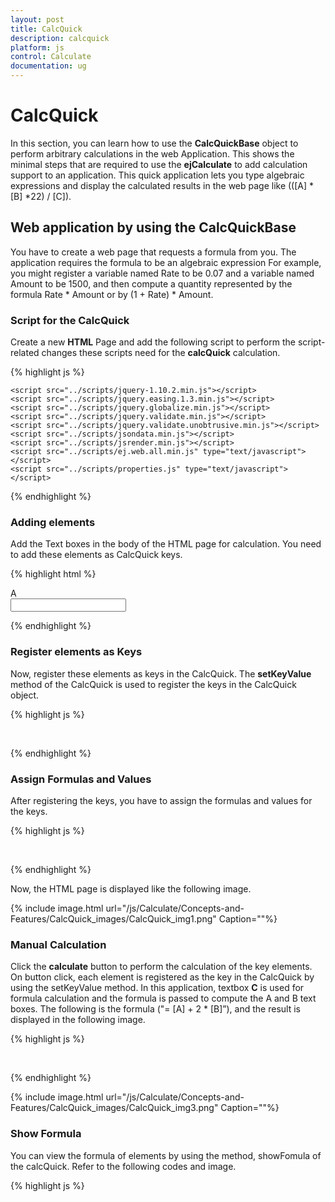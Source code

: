 ```yaml
---
layout: post
title: CalcQuick
description: calcquick
platform: js
control: Calculate
documentation: ug
---
```


# CalcQuick

In this section, you can learn how to use the **CalcQuickBase** object to perform arbitrary calculations in the web Application. This shows the minimal steps that are required to use the **ejCalculate** to add calculation support to an application. This quick application lets you type algebraic expressions and display the calculated results in the web page like (([A] * [B] *22) / [C]).

## Web application by using the CalcQuickBase

You have to create a web page that requests a formula from you. The application requires the formula to be an algebraic expression For example, you might register a variable named Rate to be 0.07 and a variable named Amount to be 1500, and then compute a quantity represented by the formula Rate * Amount or by (1 + Rate) * Amount.

### Script for the CalcQuick

Create a new **HTML** Page and add the following script to perform the script-related changes these scripts need for the **calcQuick** calculation. 

{% highlight js %}

    <script src="../scripts/jquery-1.10.2.min.js"></script>
    <script src="../scripts/jquery.easing.1.3.min.js"></script>
    <script src="../scripts/jquery.globalize.min.js"></script>
    <script src="../scripts/jquery.validate.min.js"></script>
    <script src="../scripts/jquery.validate.unobtrusive.min.js"></script>
    <script src="../scripts/jsondata.min.js"></script>
    <script src="../scripts/jsrender.min.js"></script>
    <script src="../scripts/ej.web.all.min.js" type="text/javascript">     
    </script>
    <script src="../scripts/properties.js" type="text/javascript"></script>

{% endhighlight %}



### Adding elements 

Add the Text boxes in the body of the HTML page for calculation. You need to add these elements as CalcQuick keys.

{% highlight html %}

  <div class="col-md-3">
    A
 </div>
 <div class="col-md-3">
     <input type="text" id="txtBoxA" />
 </div>        

{% endhighlight %}

### Register elements as Keys

Now, register these elements as keys in the CalcQuick. The **setKeyValue** method of the CalcQuick is used to register the keys in the CalcQuick object.



{% highlight js %}

  <script type="text/javascript">
      // … other codes
      var calculator = new CalcQuick();
      calculator.setKeyValue("A", document.getElementById("txtBoxA").value);
      calculator.setKeyValue("B", document.getElementById("txtBoxB").value);
      calculator.setKeyValue("C", document.getElementById("txtBoxC").value);
      calculator.setKeyValue("D", document.getElementById("txtBoxD").value);
      // .. other codes.
 </script>

{% endhighlight %}



### Assign Formulas and Values

After registering the keys, you have to assign the formulas and values for the keys.



{% highlight js %}

 <script type="text/javascript">

     // Codes.
     var calculator = new CalcQuick();
     document.getElementById("txtBoxA").value = "12";
     document.getElementById("txtBoxB").value = "3";
     document.getElementById("txtBoxC").value = "= [A] + 2 * [B]";
    // codes
</script>

{% endhighlight %}



Now, the HTML page is displayed like the following image.

{% include image.html url="/js/Calculate/Concepts-and-Features/CalcQuick_images/CalcQuick_img1.png" Caption=""%}

### Manual Calculation

Click the **calculate** button to perform the calculation of the key elements. On button click, each element is registered as the key in the CalcQuick by using the setKeyValue method. In this application, textbox **C** is used for formula calculation and the formula is passed to compute the A and B text boxes. The following is the formula ("= [A] + 2 * [B]”), and the result is displayed in the following image.



{% highlight js %}

  <script type="text/javascript">

      // Codes.
     calculator.setKeyValue("A", document.getElementById("txtBoxA").value);
     calculator.setKeyValue("B", document.getElementById("txtBoxB").value);
     calculator.setKeyValue("C", document.getElementById("txtBoxC").value);
     calculator.setKeyValue("D", document.getElementById("txtBoxD").value);
     calculator.setDirty();

     document.getElementById("txtBoxA").value = calculator.getKeyValue("A")
     document.getElementById("txtBoxB").value = calculator.getKeyValue("B");
     document.getElementById("txtBoxC").value = calculator.getKeyValue("C");
     document.getElementById("txtBoxD").value = calculator.getKeyValue("D");
     
    </script>



{% endhighlight %}

{% include image.html url="/js/Calculate/Concepts-and-Features/CalcQuick_images/CalcQuick_img2.png" Caption=""%}

### Auto Calculation

Enable **AutoCalculation** while changing the value of elements that is textboxes in this application. For this, enable the property, **autoCalc**.  When **autoCalc** is enabled in the calcQuick, elements are computed internally while the element value in the HTML page is changed and the computed value is passed through the valueSet event.

In the valueSet event, handle the code to set the value for the elements. Before this, set the function for the event to get the key value of the element on calculation. The **valueSetEventHandler** property is used to set the event method. 



{% highlight js %}

 <script type="text/javascript">
         // Codes.
         calculator.autoCalc = true;

function valueSet(event, data) {
            switch (data.key) {
               case "A":
                    document.getElementById("txtBoxA").value = calculator.getKeyValue("A");
                    break;
                case "B":
                    document.getElementById("txtBoxB").value = calculator.getKeyValue("B")
                    break;
                case "C":
                    document.getElementById("txtBoxC").value = calculator.getKeyValue("C")
                    break;
                case "D":
                    document.getElementById("txtBoxD").value = calculator.getKeyValue("D")
                    break;
                default:
                    break;
            }
        }
     calculator.valueSetEventHandler = valueSet;
        // Codes.
    </script>




{% endhighlight %}



{% include image.html url="/js/Calculate/Concepts-and-Features/CalcQuick_images/CalcQuick_img3.png" Caption=""%}

### Show Formula

You can view the formula of elements by using the method, showFomula of the calcQuick. Refer to the following codes and image.



{% highlight js %}

 <script type="text/javascript">

      // Codes.
      $("#lt1Button2").click(function () {

      document.getElementById("txtBoxA").value = calculator.getFormula("A")
      document.getElementById("txtBoxB").value = calculator.getFormula("B");
      document.getElementById("txtBoxC").value = calculator.getFormula("C");
      document.getElementById("txtBoxD").value = calculator.getFormula("D");
      });

      // Codes.
    </script>

{% endhighlight %}

{% include image.html url="/js/Calculate/Concepts-and-Features/CalcQuick_images/CalcQuick_img4.png" Caption=""%}

